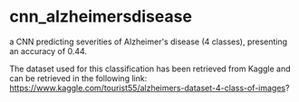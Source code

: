 # cnn_alzheimersdisease
a CNN predicting severities of Alzheimer's disease (4 classes), presenting an accuracy of 0.44. 

The dataset used for this classification has been retrieved from Kaggle and can be retrieved in the following link: https://www.kaggle.com/tourist55/alzheimers-dataset-4-class-of-images?

